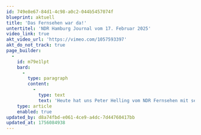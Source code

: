```yaml
---
id: 749e8e67-84d1-4c98-a0c2-044b5457074f
blueprint: aktuell
title: 'Das Fernsehen war da!'
untertitel: 'NDR Hamburg Journal vom 17. Februar 2025'
video_link: true
akt_video_url: 'https://vimeo.com/1057593397'
akt_do_not_track: true
page_builder:
  -
    id: m79e1lpt
    bard:
      -
        type: paragraph
        content:
          -
            type: text
            text: 'Heute hat uns Peter Helling vom NDR Fernsehen mit seinem Team in unserer neuen Spielstätte besucht. Vielen Dank für den schönen Bericht über unsere Theaterbaustelle.'
    type: article
    enabled: true
updated_by: d8a74fbd-e061-4ce9-a4dc-7d44760417bb
updated_at: 1756084938
---
```

